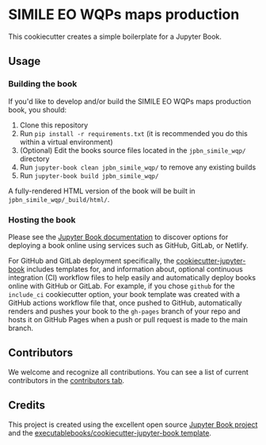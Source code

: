 # SIMILE EO WQPs maps production

This cookiecutter creates a simple boilerplate for a Jupyter Book.

## Usage

### Building the book

If you'd like to develop and/or build the SIMILE EO WQPs maps production book, you should:

1. Clone this repository
2. Run `pip install -r requirements.txt` (it is recommended you do this within a virtual environment)
3. (Optional) Edit the books source files located in the `jpbn_simile_wqp/` directory
4. Run `jupyter-book clean jpbn_simile_wqp/` to remove any existing builds
5. Run `jupyter-book build jpbn_simile_wqp/`

A fully-rendered HTML version of the book will be built in `jpbn_simile_wqp/_build/html/`.

### Hosting the book

Please see the [Jupyter Book documentation](https://jupyterbook.org/publish/web.html) to discover options for deploying a book online using services such as GitHub, GitLab, or Netlify.

For GitHub and GitLab deployment specifically, the [cookiecutter-jupyter-book](https://github.com/executablebooks/cookiecutter-jupyter-book) includes templates for, and information about, optional continuous integration (CI) workflow files to help easily and automatically deploy books online with GitHub or GitLab. For example, if you chose `github` for the `include_ci` cookiecutter option, your book template was created with a GitHub actions workflow file that, once pushed to GitHub, automatically renders and pushes your book to the `gh-pages` branch of your repo and hosts it on GitHub Pages when a push or pull request is made to the main branch.

## Contributors

We welcome and recognize all contributions. You can see a list of current contributors in the [contributors tab](https://github.com/JFToro192/jpbn_simile_wqp/graphs/contributors).

## Credits

This project is created using the excellent open source [Jupyter Book project](https://jupyterbook.org/) and the [executablebooks/cookiecutter-jupyter-book template](https://github.com/executablebooks/cookiecutter-jupyter-book).
